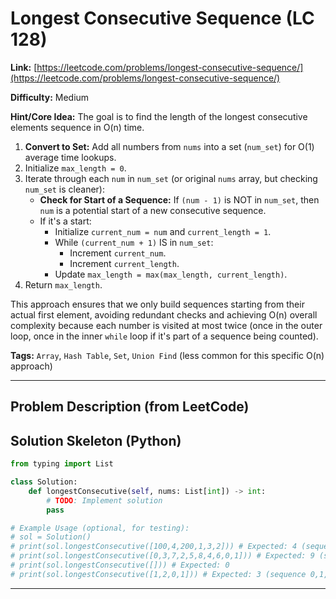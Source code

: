 # Longest Consecutive Sequence (LC 128)

**Link:** [https://leetcode.com/problems/longest-consecutive-sequence/](https://leetcode.com/problems/longest-consecutive-sequence/)

**Difficulty:** Medium

**Hint/Core Idea:**
The goal is to find the length of the longest consecutive elements sequence in O(n) time.

1.  **Convert to Set:** Add all numbers from `nums` into a set (`num_set`) for O(1) average time lookups.
2.  Initialize `max_length = 0`.
3.  Iterate through each `num` in `num_set` (or original `nums` array, but checking `num_set` is cleaner):
    -   **Check for Start of a Sequence:** If `(num - 1)` is NOT in `num_set`, then `num` is a potential start of a new consecutive sequence.
    -   If it's a start:
        -   Initialize `current_num = num` and `current_length = 1`.
        -   While `(current_num + 1)` IS in `num_set`:
            -   Increment `current_num`.
            -   Increment `current_length`.
        -   Update `max_length = max(max_length, current_length)`.
4.  Return `max_length`.

This approach ensures that we only build sequences starting from their actual first element, avoiding redundant checks and achieving O(n) overall complexity because each number is visited at most twice (once in the outer loop, once in the inner `while` loop if it's part of a sequence being counted).

**Tags:** `Array`, `Hash Table`, `Set`, `Union Find` (less common for this specific O(n) approach)

---
## Problem Description (from LeetCode)

<!-- Placeholder for the full problem description from LeetCode.
     Copy the problem description here from the LeetCode page for easy reference.
     Example: Given an unsorted array of integers nums, return the length of the longest consecutive elements sequence. You must write an algorithm that runs in O(n) time.
-->


## Solution Skeleton (Python)

```python
from typing import List

class Solution:
    def longestConsecutive(self, nums: List[int]) -> int:
        # TODO: Implement solution
        pass

# Example Usage (optional, for testing):
# sol = Solution()
# print(sol.longestConsecutive([100,4,200,1,3,2])) # Expected: 4 (sequence 1,2,3,4)
# print(sol.longestConsecutive([0,3,7,2,5,8,4,6,0,1])) # Expected: 9 (sequence 0,1,2,3,4,5,6,7,8)
# print(sol.longestConsecutive([])) # Expected: 0
# print(sol.longestConsecutive([1,2,0,1])) # Expected: 3 (sequence 0,1,2)
```
---
